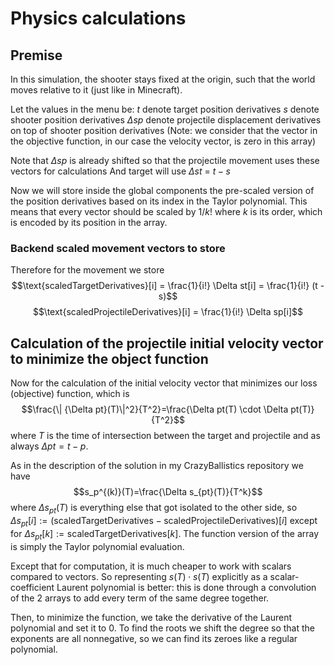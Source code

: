 # Physics calculations
## Premise
In this simulation, the shooter stays fixed at the origin, such that the world moves relative to it (just like in Minecraft).

Let the values in the menu be:
$t$ denote target position derivatives
$s$ denote shooter position derivatives
$\Delta sp$ denote projectile displacement derivatives on top of shooter position derivatives (Note: we consider that the vector in the objective function, in our case the velocity vector, is zero in this array)

Note that $\Delta sp$ is already shifted so that the projectile movement uses these vectors for calculations
And target will use $\Delta st$ = $t - s$

Now we will store inside the global components the pre-scaled version of the position derivatives based on its index in the Taylor polynomial. This means that every vector should be scaled by $1/k!$ where $k$ is its order, which is encoded by its position in the array.

### Backend scaled movement vectors to store

Therefore for the movement we store
$$\text{scaledTargetDerivatives}[i] = \frac{1}{i!} \Delta st[i] = \frac{1}{i!} (t - s)$$ 
$$\text{scaledProjectileDerivatives}[i] = \frac{1}{i!} \Delta sp[i]$$

## Calculation of the projectile initial velocity vector to minimize the object function

Now for the calculation of the initial velocity vector that minimizes our loss (objective) function, which is $$\frac{\| {\Delta pt}(T)\|^2}{T^2}=\frac{\Delta pt(T) \cdot \Delta pt(T)}{T^2}$$ where $T$ is the time of intersection between the target and projectile and as always $\Delta pt = t - p$.

As in the description of the solution in my CrazyBallistics repository we have
$$s_p^{(k)}(T)=\frac{\Delta s_{pt}(T)}{T^k}$$ where $\Delta s_{pt}(T)$ is everything else that got isolated to the other side, so $\Delta s_{pt}[i]:=(\text{scaledTargetDerivatives} - \text{scaledProjectileDerivatives})[i]$ except for $\Delta s_{pt}[k]:=\text{scaledTargetDerivatives}[k]$. The function version of the array is simply the Taylor polynomial evaluation.

Except that for computation, it is much cheaper to work with scalars compared to vectors. So representing $s(T) \cdot s(T)$ explicitly as a scalar-coefficient Laurent polynomial is better: this is done through a convolution of the 2 arrays to add every term of the same degree together.

Then, to minimize the function, we take the derivative of the Laurent polynomial and set it to 0. To find the roots we shift the degree so that the exponents are all nonnegative, so we can find its zeroes like a regular polynomial.